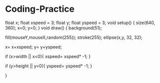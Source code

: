 # Coding-Practice
float x;
float xspeed = 3;
float y;
float yspeed = 3;
void setup() {
  size(640, 360);
  x=0;
  y=0;
}
void draw() {
  background(51);
  
  fill(mouseY,mouseX,random(255));
  stroke(255);
  ellipse(x,y, 32, 32);
  
  x= x+xspeed;
  y= y+yspeed;

  if (x>width || x<0){
    xspeed= xspeed* -1;
  }
  
   if (y>height || y<0){
    yspeed= yspeed* -1;
  }

}
